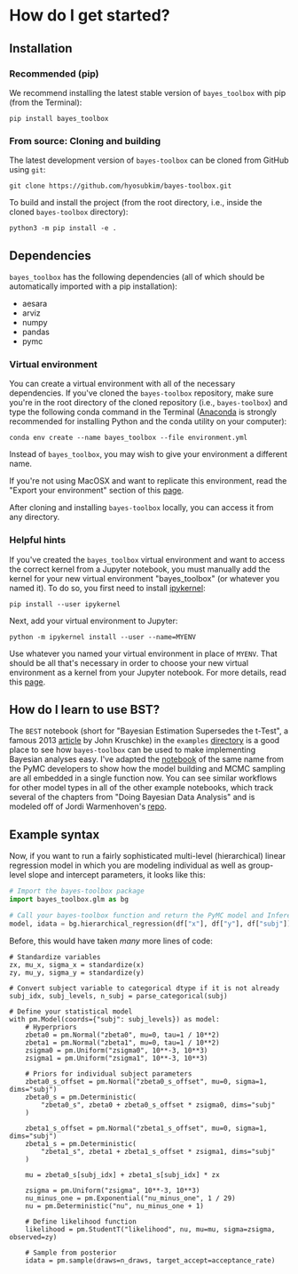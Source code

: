 # How do I get started?

## Installation

### Recommended (pip)
We recommend installing the latest stable version of `bayes_toolbox` with pip (from the Terminal):
```
pip install bayes_toolbox
```

### From source: Cloning and building
The latest development version of `bayes-toolbox` can be cloned from GitHub using `git`:
```
git clone https://github.com/hyosubkim/bayes-toolbox.git
```

To build and install the project (from the root directory, i.e., inside the cloned `bayes-toolbox` directory):
```
python3 -m pip install -e .
```

## Dependencies
`bayes_toolbox` has the following dependencies (all of which should be automatically imported with a pip installation):  
- aesara  
- arviz  
- numpy  
- pandas  
- pymc  


### Virtual environment
You can create a virtual environment with all of the necessary dependencies. If you've cloned the `bayes-toolbox` repository, make sure you're in the root directory of the cloned repository (i.e., `bayes-toolbox`) and type the following conda command in the Terminal ([Anaconda](https://www.anaconda.com/) is strongly recommended for installing Python and the conda utility on your computer):
```
conda env create --name bayes_toolbox --file environment.yml
```
Instead of `bayes_toolbox`, you may wish to give your environment a different name. 

If you're not using MacOSX and want to replicate this environment, read the "Export your environment" section of this [page](https://goodresearch.dev/setup.html). 

After cloning and installing `bayes-toolbox` locally, you can access it from any directory. 

### Helpful hints
If you've created the `bayes_toolbox` virtual environment and want to access the correct kernel from a Jupyter notebook, you must manually add the kernel for your new virtual environment "bayes_toolbox" (or whatever you named it). To do so, you first need to install [ipykernel](https://github.com/ipython/ipykernel):
```
pip install --user ipykernel
```

Next, add your virtual environment to Jupyter:
```
python -m ipykernel install --user --name=MYENV
```
Use whatever you named your virtual environment in place of `MYENV`. That should be all that's necessary in order to choose your new virtual environment as a kernel from your Jupyter notebook. For more details, read this [page](https://janakiev.com/blog/jupyter-virtual-envs/). 

## How do I learn to use BST?
The `BEST`  notebook (short for "Bayesian Estimation Supersedes the t-Test", a famous 2013 [article](https://jkkweb.sitehost.iu.edu/articles/Kruschke2013JEPG.pdf) by John Kruschke) in the `examples` [directory](https://github.com/hyosubkim/bayesian-statistics-toolbox/tree/main/examples) is a good place to see how `bayes-toolbox` can be used to make implementing Bayesian analyses easy. I've adapted the [notebook](https://www.pymc.io/projects/examples/en/latest/case_studies/BEST.html) of the same name from the PyMC developers to show how the model building and MCMC sampling are all embedded in a single function now. You can see similar workflows for other model types in all of the other example notebooks, which track several of the chapters from "Doing Bayesian Data Analysis" and is modeled off of Jordi Warmenhoven's [repo](https://github.com/JWarmenhoven/DBDA-python).

## Example syntax
Now, if you want to run a fairly sophisticated multi-level (hierarchical) linear regression model in which you are modeling individual as well as group-level slope and intercept parameters, it looks like this:

```python
# Import the bayes-toolbox package 
import bayes_toolbox.glm as bg

# Call your bayes-toolbox function and return the PyMC model and InferenceData objects
model, idata = bg.hierarchical_regression(df["x"], df["y"], df["subj"])
```
Before, this would have taken *many* more lines of code:

```
# Standardize variables
zx, mu_x, sigma_x = standardize(x)
zy, mu_y, sigma_y = standardize(y)

# Convert subject variable to categorical dtype if it is not already
subj_idx, subj_levels, n_subj = parse_categorical(subj)

# Define your statistical model
with pm.Model(coords={"subj": subj_levels}) as model:
    # Hyperpriors
    zbeta0 = pm.Normal("zbeta0", mu=0, tau=1 / 10**2)
    zbeta1 = pm.Normal("zbeta1", mu=0, tau=1 / 10**2)
    zsigma0 = pm.Uniform("zsigma0", 10**-3, 10**3)
    zsigma1 = pm.Uniform("zsigma1", 10**-3, 10**3)

    # Priors for individual subject parameters
    zbeta0_s_offset = pm.Normal("zbeta0_s_offset", mu=0, sigma=1, dims="subj")
    zbeta0_s = pm.Deterministic(
        "zbeta0_s", zbeta0 + zbeta0_s_offset * zsigma0, dims="subj"
    )

    zbeta1_s_offset = pm.Normal("zbeta1_s_offset", mu=0, sigma=1, dims="subj")
    zbeta1_s = pm.Deterministic(
        "zbeta1_s", zbeta1 + zbeta1_s_offset * zsigma1, dims="subj"
    )

    mu = zbeta0_s[subj_idx] + zbeta1_s[subj_idx] * zx

    zsigma = pm.Uniform("zsigma", 10**-3, 10**3)
    nu_minus_one = pm.Exponential("nu_minus_one", 1 / 29)
    nu = pm.Deterministic("nu", nu_minus_one + 1)

    # Define likelihood function
    likelihood = pm.StudentT("likelihood", nu, mu=mu, sigma=zsigma, observed=zy)

    # Sample from posterior
    idata = pm.sample(draws=n_draws, target_accept=acceptance_rate)
```
